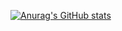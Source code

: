 [![Anurag's GitHub stats](https://github-readme-stats.vercel.app/api?username=xy-cloud-cn)](https://github.com/xy-cloud-cn/github-readme-stats)


<!---
xy-cloud-cn/xy-cloud-cn is a ✨ special ✨ repository because its `README.md` (this file) appears on your GitHub profile.
You can click the Preview link to take a look at your changes.
--->
